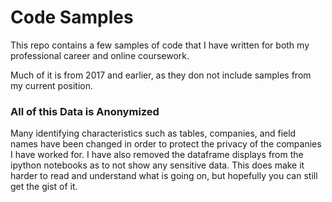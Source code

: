 # Code Samples

This repo contains a few samples of code that I have written for both my professional career and
online coursework.

Much of it is from 2017 and earlier, as they don not include samples from my current position.

### All of this Data is Anonymized
Many identifying characteristics such as tables, companies, and field names have been changed in
order to protect the privacy of the companies I have worked for.  I have also removed the
dataframe displays from the ipython notebooks as to not show any sensitive data.
This does make it harder to read and understand what is going on, but hopefully
you can still get the gist of it.
